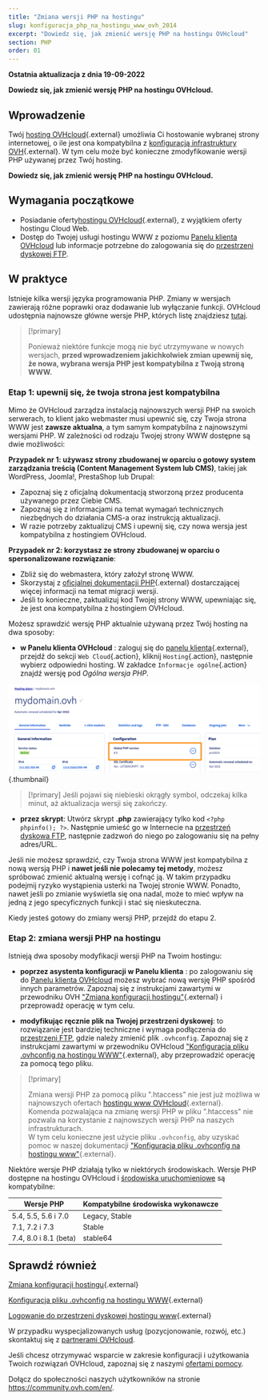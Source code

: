 ```yaml
---
title: "Zmiana wersji PHP na hostingu"
slug: konfiguracja_php_na_hostingu_www_ovh_2014
excerpt: "Dowiedz się, jak zmienić wersję PHP na hostingu OVHcloud"
section: PHP
order: 01
---
```


**Ostatnia aktualizacja z dnia 19-09-2022**

**Dowiedz się, jak zmienić wersję PHP na hostingu OVHcloud.**

## Wprowadzenie

Twój [hosting OVHcloud](https://www.ovhcloud.com/pl/web-hosting/){.external} umożliwia Ci hostowanie wybranej strony internetowej, o ile jest ona kompatybilna z [konfiguracją infrastruktury OVH](https://webhosting-infos.hosting.ovh.net){.external}. W tym celu może być konieczne zmodyfikowanie wersji PHP używanej przez Twój hosting.

**Dowiedz się, jak zmienić wersję PHP na hostingu OVHcloud.**

## Wymagania początkowe

- Posiadanie oferty[hostingu OVHcloud](https://www.ovhcloud.com/pl/web-hosting/){.external}, z wyjątkiem oferty hostingu Cloud Web.
- Dostęp do Twojej usługi hostingu WWW z poziomu [Panelu klienta OVHcloud](https://www.ovh.com/auth/?action=gotomanager&from=https://www.ovh.pl/&ovhSubsidiary=pl) lub informacje potrzebne do zalogowania się do [przestrzeni dyskowej FTP](https://docs.ovh.com/pl/hosting/logowanie-przestrzen-dyskowa-ftp-hosting-web/). 

## W praktyce

Istnieje kilka wersji języka programowania PHP. Zmiany w wersjach zawierają różne poprawki oraz dodawanie lub wyłączanie funkcji. OVHcloud udostępnia najnowsze główne wersje PHP, których listę znajdziesz [tutaj](https://www.ovhcloud.com/pl/web-hosting/uc-programming-language/). 

> [!primary]
>
> Ponieważ niektóre funkcje mogą nie być utrzymywane w nowych wersjach, **przed wprowadzeniem jakichkolwiek zmian upewnij się, że nowa, wybrana wersja PHP jest kompatybilna z Twoją stroną WWW.**
>

### Etap 1: upewnij się, że twoja strona jest kompatybilna

Mimo że OVHcloud zarządza instalacją najnowszych wersji PHP na swoich serwerach, to klient jako webmaster musi upewnić się, czy Twoja strona WWW jest **zawsze aktualna**, a tym samym kompatybilna z najnowszymi wersjami PHP. W zależności od rodzaju Twojej strony WWW dostępne są dwie możliwości:

**Przypadek nr 1: używasz strony zbudowanej w oparciu o gotowy system zarządzania treścią (Content Management System lub CMS)**, takiej jak WordPress, Joomla!, PrestaShop lub Drupal: 

- Zapoznaj się z oficjalną dokumentacją stworzoną przez producenta używanego przez Ciebie CMS.
- Zapoznaj się z informacjami na temat wymagań technicznych niezbędnych do działania CMS-a oraz instrukcją aktualizacji.
- W razie potrzeby zaktualizuj CMS i upewnij się, czy nowa wersja jest kompatybilna z hostingiem OVHcloud.

**Przypadek nr 2: korzystasz ze strony zbudowanej w oparciu o spersonalizowane rozwiązanie**: 

- Zbliż się do webmastera, który założył stronę WWW.
- Skorzystaj z [oficjalnej dokumentacji PHP](http://php.net/manual/en/appendices.php){.external} dostarczającej więcej informacji na temat migracji wersji.
- Jeśli to konieczne, zaktualizuj kod Twojej strony WWW, upewniając się, że jest ona kompatybilna z hostingiem OVHcloud.

Możesz sprawdzić wersję PHP aktualnie używaną przez Twój hosting na dwa sposoby:

- **w Panelu klienta OVHcloud** : zaloguj się do [panelu klienta](https://www.ovh.com/auth/?action=gotomanager&from=https://www.ovh.pl/&ovhSubsidiary=pl){.external}, przejdź do sekcji `Web Cloud`{.action}, kliknij `Hosting`{.action}, następnie wybierz odpowiedni hosting. W zakładce `Informacje ogólne`{.action} znajdź wersję pod *Ogólna wersja PHP*. 

![phpversion](images/change-php-version-step1.png){.thumbnail}

> [!primary]
> Jeśli pojawi się niebieski okrągły symbol, odczekaj kilka minut, aż aktualizacja wersji się zakończy.
>

- **przez skrypt**: Utwórz skrypt **.php** zawierający tylko kod `<?php phpinfo(); ?>`. Następnie umieść go w Internecie na [przestrzeń dyskowa FTP](https://docs.ovh.com/pl/hosting/logowanie-przestrzen-dyskowa-ftp-hosting-web/), następnie zadzwoń do niego po zalogowaniu się na pełny adres/URL.

Jeśli nie możesz sprawdzić, czy Twoja strona WWW jest kompatybilna z nową wersją PHP i **nawet jeśli nie polecamy tej metody**, możesz spróbować zmienić aktualną wersję i cofnąć ją. W takim przypadku podejmij ryzyko wystąpienia usterki na Twojej stronie WWW. Ponadto, nawet jeśli po zmianie wyświetla się ona nadal, może to mieć wpływ na jedną z jego specyficznych funkcji i stać się nieskuteczna. 

Kiedy jesteś gotowy do zmiany wersji PHP, przejdź do etapu 2.

### Etap 2: zmiana wersji PHP na hostingu

Istnieją dwa sposoby modyfikacji wersji PHP na Twoim hostingu:

- **poprzez asystenta konfiguracji w Panelu klienta** : po zalogowaniu się do [Panelu klienta OVHcloud](https://www.ovh.com/auth/?action=gotomanager&from=https://www.ovh.pl/&ovhSubsidiary=pl) możesz wybrać nową wersję PHP spośród innych parametrów. Zapoznaj się z instrukcjami zawartymi w przewodniku OVH ["Zmiana konfiguracji hostingu"](https://docs.ovh.com/pl/hosting/zmiana_srodowiska_uruchomieniowego_dla_hostingu_www/){.external} i przeprowadź operację w tym celu.

- **modyfikując ręcznie plik na Twojej przestrzeni dyskowej**: to rozwiązanie jest bardziej techniczne i wymaga podłączenia do [przestrzeni FTP](https://docs.ovh.com/pl/hosting/logowanie-przestrzen-dyskowa-ftp-hosting-web/), gdzie należy zmienić plik `.ovhconfig`. Zapoznaj się z instrukcjami zawartymi w przewodniku OVHcloud ["Konfiguracja pliku .ovhconfig na hostingu WWW"](https://docs.ovh.com/pl/hosting/konfiguracja-pliku-ovhconfig/){.external}, aby przeprowadzić operację za pomocą tego pliku.

> [!primary]
>
> Zmiana wersji PHP za pomocą pliku ".htaccess" nie jest już możliwa w najnowszych ofertach [hostingu www OVHcloud](https://www.ovhcloud.com/pl/web-hosting/){.external}.<br>
> Komenda pozwalająca na zmianę wersji PHP w pliku ".htaccess" nie pozwala na korzystanie z najnowszych wersji PHP na naszych infrastrukturach.<br>
> W tym celu konieczne jest użycie pliku `.ovhconfig`, aby uzyskać pomoc w naszej dokumentacji ["Konfiguracja pliku .ovhconfig na hostingu www"](https://docs.ovh.com/pl/hosting/konfiguracja-pliku-ovhconfig/){.external}.
>

Niektóre wersje PHP działają tylko w niektórych środowiskach. Wersje PHP dostępne na hostingu OVHcloud i [środowiska uruchomieniowe](https://docs.ovh.com/pl/hosting/zmiana_srodowiska_uruchomieniowego_dla_hostingu_www/) są kompatybilne:

|Wersje PHP|Kompatybilne środowiska wykonawcze|
|---|---|
|5.4, 5.5, 5.6 i 7.0|Legacy, Stable|
|7.1, 7.2 i 7.3|Stable|
|7.4, 8.0 i 8.1 (beta)|stable64|

## Sprawdź również

[Zmiana konfiguracji hostingu](https://docs.ovh.com/pl/hosting/zmiana_srodowiska_uruchomieniowego_dla_hostingu_www/){.external}

[Konfiguracja pliku .ovhconfig na hostingu WWW](https://docs.ovh.com/pl/hosting/konfiguracja-pliku-ovhconfig/){.external}

[Logowanie do przestrzeni dyskowej hostingu www](https://docs.ovh.com/pl/hosting/logowanie-przestrzen-dyskowa-ftp-hosting-web/){.external}

W przypadku wyspecjalizowanych usług (pozycjonowanie, rozwój, etc.) skontaktuj się z [partnerami OVHcloud](https://partner.ovhcloud.com/pl/).

Jeśli chcesz otrzymywać wsparcie w zakresie konfiguracji i użytkowania Twoich rozwiązań OVHcloud, zapoznaj się z naszymi [ofertami pomocy](https://www.ovhcloud.com/pl/support-levels/).

Dołącz do społeczności naszych użytkowników na stronie <https://community.ovh.com/en/>. 